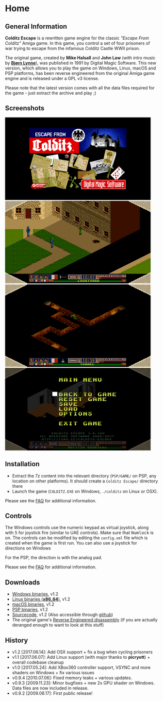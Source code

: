 Home
====

General Information
-------------------

__Colditz Escape__ is a rewritten game engine for the classic _"Escape From Colditz"_ Amiga game.
In this game, you control a set of four prisoners of war trying to escape from the infamous Colditz Castle WWII prison.

The original game, created by __Mike Halsall__ and __John Law__ (with intro music by [__Bjørn Lynne__](http://www.lynnemusic.com/)), was published in 1991 by Digital Magic Software.
This new version, which allows you to play the game on Windows, Linux, macOS and PSP platforms, has been reverse engineered from the original Amiga game engine and is released under a GPL v3 license.

Please note that the latest version comes with all the data files required for the game - just extract the archive and play ;)

Screenshots
-----------

![Screenshot 1](pics/screenshot1.png) ![Screenshot 2](pics/screenshot2.png)
![Screenshot 3](pics/screenshot3.png) ![Screenshot 4](pics/screenshot4.png)

Installation
------------

 * Extract the 7z content into the relevant directory (`PSP/GAME/` on PSP, any location on other platforms). It should create a `Colditz Escape/` directory there
 * Launch the game (`COLDITZ.EXE` on Windows, `./colditz` on Linux or OSX).

Please see the [FAQ](FAQ.md) for additional information.

Controls
--------

The Windows controls use the numeric keypad as virtual joystick, along with <kbd>5</kbd> for joystick fire (similar to UAE controls). Make sure that <kbd>Numlock</kbd> is on.
The controls can be modified by editing the `config.xml` file which is created when the game is first run. You can also use a joystick for directions on Windows

For the PSP, the direction is with the analog pad.

Please see the [FAQ](FAQ.md) for additional information.

Downloads
---------

* [Windows binaries](https://github.com/aperture-software/colditz-escape/releases/download/v1.2/Colditz_Escape_Windows.7z "Colditz Escape (Windows).7z"), v1.2
* [Linux binaries (__x86_64__)](https://github.com/aperture-software/colditz-escape/releases/download/v1.2/Colditz_Escape_Linux.7z "Colditz Escape (Linux).7z"), v1.2
* [macOS binaries](https://github.com/aperture-software/colditz-escape/releases/download/v1.2/Colditz_Escape_OSX.7z "Colditz Escape (OSX).7z"), v1.2
* [PSP binaries](https://github.com/aperture-software/colditz-escape/releases/download/v1.2/Colditz_Escape_PSP.7z "Colditz Escape (PSP).7z"), v1.2
* [Sourcecode](https://github.com/aperture-software/colditz-escape/archive/v1.2.tar.gz), v1.2 (Also accessible through [github](https://github.com/aperture-software/colditz-escape))
* The original game's [Reverse Engineered disassembly](files/Reverse%20Engineering%20Analysis.7z) (if you are actually deranged enough to want to look at this stuff)

History
-------

* v1.2   [2017.06.14]: Add OSX support + fix a bug when cycling prisoners
* v1.1   [2017.06.07]: Add Linux support (with major thanks to __picryott__) + overall codebase cleanup
* v1.0   [2017.05.24]: Add XBox360 controller support, VSYNC and more shaders on Windows + fix various issues
* v0.9.4 [2010.07.06]: Fixed memory leaks + various updates.
* v0.9.3 [2009.11.23]: Minor bugfixes + new 2x GPU shader on Windows. Data files are now included in release.
* v0.9.2 [2009.08.17]: First public release!
